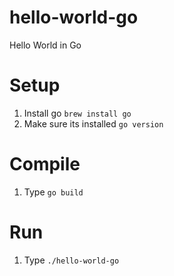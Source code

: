 # hello-world-go
Hello World in Go
# Setup
1. Install go `brew install go`
2. Make sure its installed `go version`

# Compile
1. Type `go build`

# Run
1. Type `./hello-world-go`
